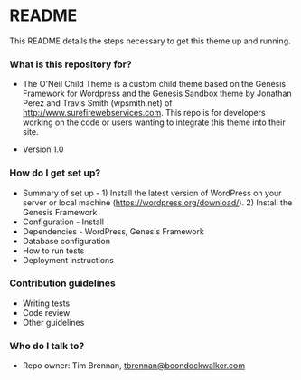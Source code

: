 # README #

This README details the steps necessary to get this theme up and running.

### What is this repository for? ###

* The O'Neil Child Theme is a custom child theme based on the Genesis Framework for Wordpress and the Genesis Sandbox theme by Jonathan Perez and Travis Smith (wpsmith.net) of http://www.surefirewebservices.com. This repo is for developers working on the code or users wanting to integrate this theme into their site. 

* Version 1.0

### How do I get set up? ###

* Summary of set up - 1) Install the latest version of WordPress on your server or local machine (https://wordpress.org/download/). 2) Install the Genesis Framework
* Configuration - Install
* Dependencies - WordPress, Genesis Framework
* Database configuration
* How to run tests
* Deployment instructions

### Contribution guidelines ###

* Writing tests
* Code review
* Other guidelines

### Who do I talk to? ###

* Repo owner: Tim Brennan, tbrennan@boondockwalker.com